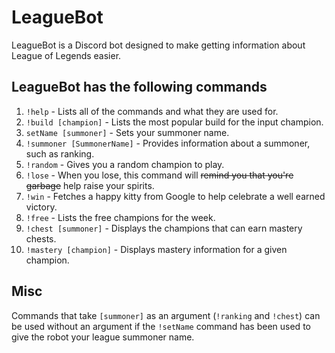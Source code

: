 # LeagueBot
LeagueBot is a Discord bot designed to make getting information about League of Legends easier.

## LeagueBot has the following commands
1. `!help` - Lists all of the commands and what they are used for.
2. `!build [champion]` - Lists the most popular build for the input champion.
3. `setName [summoner]` - Sets your summoner name.
4. `!summoner [SummonerName]` - Provides information about a summoner, such as ranking.
5. `!random` - Gives you a random champion to play.
6. `!lose` - When you lose, this command will ~~remind you that you're garbage~~ help raise your spirits.
7. `!win` - Fetches a happy kitty from Google to help celebrate a well earned victory.
8. `!free` - Lists the free champions for the week.
9. `!chest [summoner]` - Displays the champions that can earn mastery chests.
10. `!mastery [champion]` - Displays mastery information for a given champion.

## Misc
Commands that take `[summoner]` as an argument (`!ranking` and `!chest`) can be used without an argument if the `!setName` command has been used to give the robot your league summoner name.

